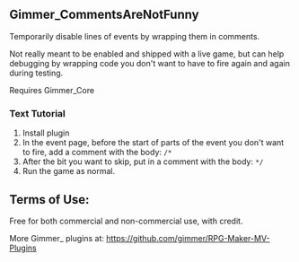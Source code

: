 ## Gimmer_CommentsAreNotFunny

Temporarily disable lines of events by wrapping them in comments.

Not really meant to be enabled and shipped with a live game, but can help debugging by wrapping code you don't want to have to fire again and again during testing.

Requires Gimmer_Core

### Text Tutorial

1. Install plugin
2. In the event page, before the start of parts of the event you don't want to fire, add a comment with the body:
   `/*`
3. After the bit you want to skip, put in a comment with the body:
`*/`
4. Run the game as normal.


## Terms of Use:

Free for both commercial and non-commercial use, with credit.

More Gimmer_ plugins at: https://github.com/gimmer/RPG-Maker-MV-Plugins
